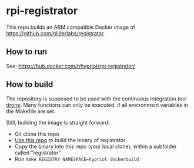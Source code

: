 # rpi-registrator

This repo builds an ARM compatible Docker image of https://github.com/gliderlabs/registrator.

## How to run
See: https://hub.docker.com/r/hypriot/rpi-registrator/

## How to build
The repository is supposed to be used with the continuous integration tool [drone](https://drone.io/). 
Many functions can only be executed, if all environment variables in the Makefile are set.

Still, building the image is straight forward:

* Git clone this repo
* [Use this repo](https://github.com/hypriot/registrator/) to build the binary of registrator
* Copy the binary into this repo (your local clone), within a subfolder called "registrator".
* Run `make REGISTRY_NAMESPACE=hypriot dockerbuild`


